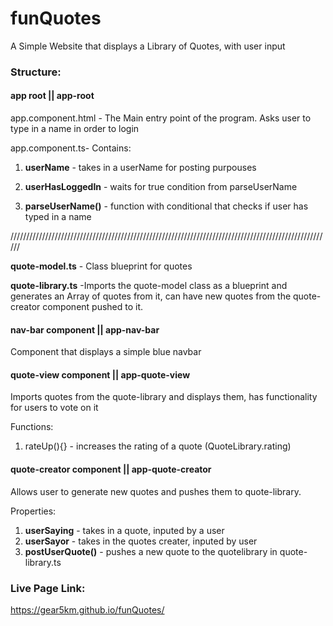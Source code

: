 # funQuotes

A Simple Website that displays a Library of Quotes, with user input

### Structure:

#### app root || app-root

app.component.html - The Main entry point of the program. Asks user to type in a name in order to login

app.component.ts- Contains:

 1. **userName** - takes in a userName for posting purpouses

 2. **userHasLoggedIn** - waits for true condition from parseUserName

 2. **parseUserName()** - function with conditional that checks if user has typed in a name

//////////////////////////////////////////////////////////////////////////////////////////////////////

**quote-model.ts** - Class blueprint for quotes

**quote-library.ts** -Imports the quote-model class as a blueprint and generates an Array of quotes from it, can have new quotes from the quote-creator component pushed to it.

#### nav-bar component || app-nav-bar

Component that displays a simple blue navbar

#### quote-view component || app-quote-view

Imports quotes from the quote-library and displays them, has functionality for users to vote on it

Functions:

1. rateUp(){} - increases the rating of a quote (QuoteLibrary.rating)

#### quote-creator component || app-quote-creator

Allows user to generate new quotes and pushes them to quote-library.

Properties:

  1. **userSaying** - takes in a quote, inputed by a user
  2. **userSayor** - takes in the quotes creater, inputed by user
  3. **postUserQuote()** - pushes a new quote to the quotelibrary in quote-library.ts

### Live Page Link:

https://gear5km.github.io/funQuotes/
 
